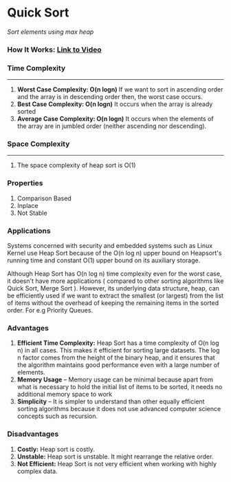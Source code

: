 # Quick Sort

*Sort elements using max heap*

### How It Works: [Link to Video](https://www.youtube.com/watch?v=NKJnHewiGdc)

### Time Complexity

---

1. **Worst Case Complexity: O(n logn)**
   If we want to sort in ascending order and the array is in descending order then, the worst case occurs.
2. **Best Case Complexity: O(n logn)**
   It occurs when the array is already sorted
3. **Average Case Complexity: O(n logn)**
   It occurs when the elements of the array are in jumbled order (neither ascending nor descending).

### Space Complexity

---

1. The space complexity of heap sort is O(1)

### Properties

1. Comparison Based
2. Inplace
3. Not Stable

### Applications

Systems concerned with security and embedded systems such as Linux Kernel use Heap Sort because of the O(n log n) upper bound on Heapsort's running time and constant O(1) upper bound on its auxiliary storage.

Although Heap Sort has O(n log n) time complexity even for the worst case, it doesn't have more applications ( compared to other sorting algorithms like Quick Sort, Merge Sort ). However, its underlying data structure, heap, can be efficiently used if we want to extract the smallest (or largest) from the list of items without the overhead of keeping the remaining items in the sorted order. For e.g Priority Queues.

### Advantages

1. **Efficient Time Complexity:** Heap Sort has a time complexity of O(n log n) in all cases. This makes it efficient for sorting large datasets. The log n factor comes from the height of the binary heap, and it ensures that the algorithm maintains good performance even with a large number of elements.
2. **Memory Usage** – Memory usage can be minimal because apart from what is necessary to hold the initial list of items to be sorted, it needs no additional memory space to work
3. **Simplicity** –  It is simpler to understand than other equally efficient sorting algorithms because it does not use advanced computer science concepts such as recursion.

### Disadvantages

1. **Costly:** Heap sort is costly.
2. **Unstable:** Heap sort is unstable. It might rearrange the relative order.
3. **Not Efficient:** Heap Sort is not very efficient when working with highly complex data. 